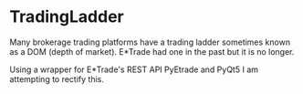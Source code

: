 # TradingLadder
Many brokerage trading platforms have a trading ladder sometimes known as a DOM (depth of market).  E*Trade had one in the past but it is no longer. 

Using a wrapper for E*Trade's REST API PyEtrade and PyQt5 I am attempting to rectify this.
